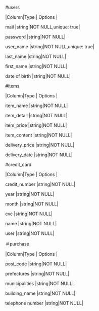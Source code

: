 
 #users

 |Column|Type  |   Options   |

 mail |string|NOT NULL,unique: true|

 password |string|NOT NULL|

 user_name |string|NOT NULL,unique: true|

 last_name |string|NOT NULL|

 first_name |string|NOT NULL|

 date of birth |string|NOT NULL|



 #items

 |Column|Type  |   Options   |

 item_name |string|NOT NULL|

 item_detail |string|NOT NULL|

 item_price |string|NOT NULL|

 item_content |string|NOT NULL|

 delivery_price |string|NOT NULL|

 delivery_date |string|NOT NULL|



 #credit_card 

 |Column|Type  |   Options   |

 credit_number |string|NOT NULL|

 year |string|NOT NULL|

 month |string|NOT NULL|

 cvc |string|NOT NULL|

 name |string|NOT NULL|

 user |string|NOT NULL|



＃purchase

|Column|Type  |   Options   |

post_code |string|NOT NULL|

prefectures |string|NOT NULL|

municipalities |string|NOT NULL|

building_name |string|NOT NULL|

telephone number |string|NOT NULL|

